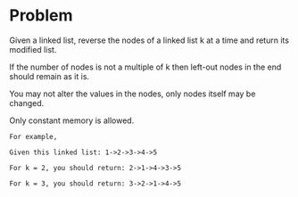 Problem
===
Given a linked list, reverse the nodes of a linked list k at a time and return its modified list.

If the number of nodes is not a multiple of k then left-out nodes in the end should remain as it is.

You may not alter the values in the nodes, only nodes itself may be changed.

Only constant memory is allowed.

    For example,

    Given this linked list: 1->2->3->4->5

    For k = 2, you should return: 2->1->4->3->5

    For k = 3, you should return: 3->2->1->4->5